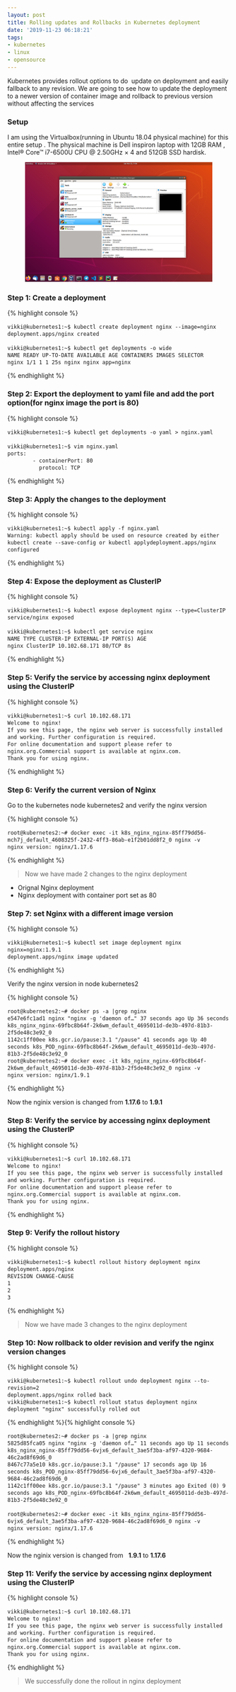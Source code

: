 ```yaml
---
layout: post
title: Rolling updates and Rollbacks in Kubernetes deployment
date: '2019-11-23 06:18:21'
tags:
- kubernetes
- linux
- opensource
---
```


Kubernetes provides rollout options to do &nbsp;update on deployment and easily fallback to any revision. We are going to see how to update the deployment to a newer version of container image and rollback to previous version without affecting the services

### **Setup**

I am using the Virtualbox(running in Ubuntu 18.04 physical machine) for this entire setup . The physical machine is Dell inspiron laptop with 12GB RAM , Intel® Core™ i7-6500U CPU @ 2.50GHz × 4 and 512GB SSD hardisk.

<!--kg-card-begin: image--><figure class="kg-card kg-image-card"><img src="/content/images/2019/11/Screenshot-from-2019-11-23-11-56-54.png" class="kg-image"></figure><!--kg-card-end: image-->
### Step 1: Create a deployment
{% highlight console %}

    vikki@kubernetes1:~$ kubectl create deployment nginx --image=nginx
    deployment.apps/nginx created
    
    vikki@kubernetes1:~$ kubectl get deployments -o wide
    NAME READY UP-TO-DATE AVAILABLE AGE CONTAINERS IMAGES SELECTOR
    nginx 1/1 1 1 25s nginx nginx app=nginx

{% endhighlight %}
### Step 2: Export the deployment to yaml file and add the port option(for nginx image the port is 80)

{% highlight console %}

    vikki@kubernetes1:~$ kubectl get deployments -o yaml > nginx.yaml
    
    vikki@kubernetes1:~$ vim nginx.yaml
    ports:
            - containerPort: 80
              protocol: TCP

{% endhighlight %}
### Step 3: Apply the changes to the deployment
{% highlight console %}

    vikki@kubernetes1:~$ kubectl apply -f nginx.yaml
    Warning: kubectl apply should be used on resource created by either kubectl create --save-config or kubectl applydeployment.apps/nginx configured

{% endhighlight %}
### Step 4: Expose the deployment as ClusterIP
{% highlight console %}

    vikki@kubernetes1:~$ kubectl expose deployment nginx --type=ClusterIP
    service/nginx exposed
    
    vikki@kubernetes1:~$ kubectl get service nginx
    NAME TYPE CLUSTER-IP EXTERNAL-IP PORT(S) AGE
    nginx ClusterIP 10.102.68.171 80/TCP 8s

{% endhighlight %}
### Step 5: Verify the service by accessing nginx deployment using the ClusterIP
{% highlight console %}

    vikki@kubernetes1:~$ curl 10.102.68.171
    Welcome to nginx!
    If you see this page, the nginx web server is successfully installed and working. Further configuration is required.
    For online documentation and support please refer to nginx.org.Commercial support is available at nginx.com.
    Thank you for using nginx.

{% endhighlight %}
### Step 6: Verify the current version of Nginx

Go to the kubernetes node kubernetes2 and verify the nginx version

{% highlight console %}

    root@kubernetes2:~# docker exec -it k8s_nginx_nginx-85ff79dd56-mch7j_default_4608325f-2432-4ff3-86ab-e1f2b01dd8f2_0 nginx -v
    nginx version: nginx/1.17.6

{% endhighlight %}

> Now we have made 2 changes to the nginx deployment

- Orignal Nginx deployment
- Nginx deployment with container port set as 80

### Step 7: set Nginx with a different image version
{% highlight console %}

    vikki@kubernetes1:~$ kubectl set image deployment nginx nginx=nginx:1.9.1
    deployment.apps/nginx image updated

{% endhighlight %}

Verify the nginx version in node kubernetes2

{% highlight console %}

    root@kubernetes2:~# docker ps -a |grep nginx
    e547e6fc1ad1 nginx "nginx -g 'daemon of…" 37 seconds ago Up 36 seconds k8s_nginx_nginx-69fbc8b64f-2k6wm_default_4695011d-de3b-497d-81b3-2f5de48c3e92_0
    1142c1ff00ee k8s.gcr.io/pause:3.1 "/pause" 41 seconds ago Up 40 seconds k8s_POD_nginx-69fbc8b64f-2k6wm_default_4695011d-de3b-497d-81b3-2f5de48c3e92_0
    root@kubernetes2:~# docker exec -it k8s_nginx_nginx-69fbc8b64f-2k6wm_default_4695011d-de3b-497d-81b3-2f5de48c3e92_0 nginx -v
    nginx version: nginx/1.9.1

{% endhighlight %}

Now the nginix version is changed from **1.17.6** to **1.9.1**

### Step 8: Verify the service by accessing nginx deployment using the ClusterIP
{% highlight console %}

    vikki@kubernetes1:~$ curl 10.102.68.171
    Welcome to nginx!
    If you see this page, the nginx web server is successfully installed and working. Further configuration is required.
    For online documentation and support please refer to nginx.org.Commercial support is available at nginx.com.
    Thank you for using nginx.

{% endhighlight %}
### Step 9: Verify the rollout history
{% highlight console %}

    vikki@kubernetes1:~$ kubectl rollout history deployment nginx 
    deployment.apps/nginx
    REVISION CHANGE-CAUSE
    1         
    2         
    3

{% endhighlight %}

> Now we have made 3 changes to the nginx deployment

### Step 10: Now rollback to older revision and verify the nginx version changes
{% highlight console %}

    vikki@kubernetes1:~$ kubectl rollout undo deployment nginx --to-revision=2
    deployment.apps/nginx rolled back
    vikki@kubernetes1:~$ kubectl rollout status deployment nginx
    deployment "nginx" successfully rolled out

{% endhighlight %}{% highlight console %}

    root@kubernetes2:~# docker ps -a |grep nginx
    5825d85fca05 nginx "nginx -g 'daemon of…" 11 seconds ago Up 11 seconds k8s_nginx_nginx-85ff79dd56-6vjx6_default_3ae5f3ba-af97-4320-9684-46c2ad8f69d6_0
    8467c77a5e10 k8s.gcr.io/pause:3.1 "/pause" 17 seconds ago Up 16 seconds k8s_POD_nginx-85ff79dd56-6vjx6_default_3ae5f3ba-af97-4320-9684-46c2ad8f69d6_0
    1142c1ff00ee k8s.gcr.io/pause:3.1 "/pause" 3 minutes ago Exited (0) 9 seconds ago k8s_POD_nginx-69fbc8b64f-2k6wm_default_4695011d-de3b-497d-81b3-2f5de48c3e92_0
    
    root@kubernetes2:~# docker exec -it k8s_nginx_nginx-85ff79dd56-6vjx6_default_3ae5f3ba-af97-4320-9684-46c2ad8f69d6_0 nginx -v
    nginx version: nginx/1.17.6

{% endhighlight %}

Now the nginix version is changed from &nbsp; **1.9.1** to **1.17.6**

### Step 11: Verify the service by accessing nginx deployment using the ClusterIP
{% highlight console %}

    vikki@kubernetes1:~$ curl 10.102.68.171
    Welcome to nginx!
    If you see this page, the nginx web server is successfully installed and working. Further configuration is required.
    For online documentation and support please refer to nginx.org.Commercial support is available at nginx.com.
    Thank you for using nginx.

{% endhighlight %}

> We successfully done the rollout in nginx deployment


